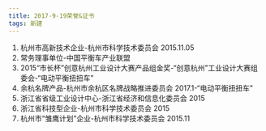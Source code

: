 ```yaml
---
title: 2017-9-19荣誉&证书 
tags: 新建
---
```

1. 杭州市高新技术企业-杭州市科学技术委员会 2015.11.05
2. 常务理事单位-中国平衡车产业联盟
3. 2015“市长杯”创意杭州工业设计大赛产品组金奖-“创意杭州”工业设计大赛组委会-“电动平衡扭扭车”
4. 余杭名牌产品-杭州市余杭区名牌战略推进委员会 2017.1-“电动平衡扭扭车”
5. 浙江省省级工业设计中心-浙江省经济和信息化委员会 2015
6. 浙江省科技型企业-杭州市科学技术委员会 2015
7. 杭州市“雏鹰计划”企业-杭州市科学技术委员会 2015.11